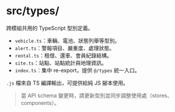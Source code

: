 # src/types/

跨模組共用的 TypeScript 型別定義。

- `vehicle.ts`：車輛、電池、狀態列舉等型別。
- `alert.ts`：警報項目、嚴重度、處理狀態。
- `rental.ts`：租借、還車、會員紀錄結構。
- `site.ts`：站點、站點統計與地理資訊。
- `index.ts`：集中 re-export，提供 `@/types` 統一入口。

`.js` 檔來自 TS 編譯輸出，可提供給純 JS 腳本使用。

> 當 API schema 變更時，請更新型別並同步調整使用處（stores、components）。

